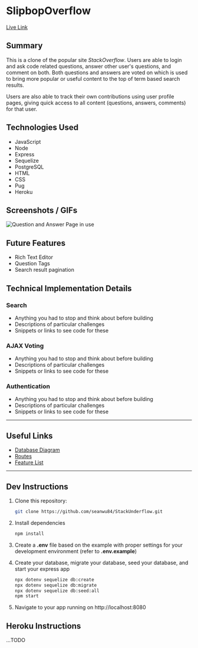 # SlipbopOverflow

[Live Link](https://slipbop.herokuapp.com/)

## Summary
This is a clone of the popular site *StackOverflow*. Users are able to login and ask code related questions, answer other user's questions, and comment on both. Both questions and answers are voted on which is used to bring more popular or useful content to the top of term based search results.

Users are also able to track their own contributions using user profile pages, giving quick access to all content (questions, answers, comments) for that user.
## Technologies Used
- JavaScript
- Node
- Express
- Sequelize
- PostgreSQL
- HTML
- CSS
- Pug
- Heroku

## Screenshots / GIFs
![Question and Answer Page in use]()

## Future Features
- Rich Text Editor
- Question Tags
- Search result pagination

## Technical Implementation Details
### Search
- Anything you had to stop and think about before building
- Descriptions of particular challenges
- Snippets or links to see code for these
### AJAX Voting
- Anything you had to stop and think about before building
- Descriptions of particular challenges
- Snippets or links to see code for these
### Authentication
- Anything you had to stop and think about before building
- Descriptions of particular challenges
- Snippets or links to see code for these

***
## Useful Links
- [Database Diagram](./documentation/erd.png)
- [Routes](./documentation/routes.md)
- [Feature List](./documentation/feature-list.md)
***
## Dev Instructions

1. Clone this repository:
    ```bash
    git clone https://github.com/seanwu84/StackUnderflow.git
    ```

2. Install dependencies
    ```bash
    npm install
    ```
3. Create a **.env** file based on the example with proper settings for your
   development environment (refer to **.env.example**)
4. Create your database, migrate your database, seed your database, and start your express app
    ```bash
    npx dotenv sequelize db:create
    npx dotenv sequelize db:migrate
    npx dotenv sequelize db:seed:all
    npm start
    ```
5. Navigate to your app running on http://localhost:8080

## Heroku Instructions
...TODO
